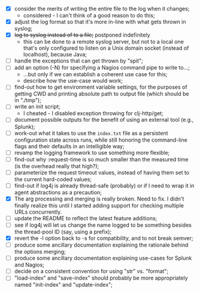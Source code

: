  - [X] consider the merits of writing the entire file to the log when
       it changes;
   - considered - I can't think of a good reason to do this;
 - [X] adjust the log format so that it's more in-line with what gets
       thrown in syslog;
 - [X] ~~log to syslog instead of to a file;~~ postponed indefinitely
   - this can be done to a remote syslog server, but not to a local
     one that's only configured to listen on a Unix domain socket
     (instead of localhost), because Java;
 - [ ] handle the exceptions that can get thrown by "spit";
 - [ ] add an option (-N) for specifying a Nagios command pipe to
       write to...;
   - ...but only if we can establish a coherent use case for this;
   - describe how the use-case would work;
 - [ ] find-out how to get environment variable settings, for the
       purposes of getting CWD and printing absolute path to output
       file (which should be in "./tmp");
 - [ ] write an init script;
   - I cheated - I disabled exception throwing for clj-http/get;
 - [ ] document possible outputs for the benefit of using an external
       tool (e.g., Splunk);
 - [ ] work-out what it takes to use the `index.txt` file as a
       persistent configuration state across runs, while still
       honoring the command-line flags and their defaults in an
       intelligible way;
 - [ ] revamp the logging framework to use something more flexible;
 - [ ] find-out why :request-time is so much smaller than the measured
       time (is the overhead really that high?);
 - [ ] parameterize the request timeout values, instead of having them
       set to the current hard-coded values;
 - [ ] find-out if log4j is already thread-safe (probably) or if I
       need to wrap it in agent abstractions as a precaution;
 - [X] The arg processing and merging is really broken.  Need to fix.
       I didn't finally realize this until I started adding support
       for checking multiple URLs concurrently.
 - [ ] update the README to reflect the latest feature additions;
 - [ ] see if log4j will let us change the name logged to be something
       besides the thread-pool ID (say, using a prefix);
 - [X] revert the -l option back to -s for compatibility, and to not
       break semver;
 - [ ] produce some ancillary documentation explaining the rationale
       behind the options merging;
 - [ ] produce some ancillary documentation explaining use-cases for
       Splunk and Nagios;
 - [ ] decide on a consistent convention for using "str" vs. "format";
 - [ ] "load-index" and "save-index" should probably be more
       appropriately named "init-index" and "update-index";
